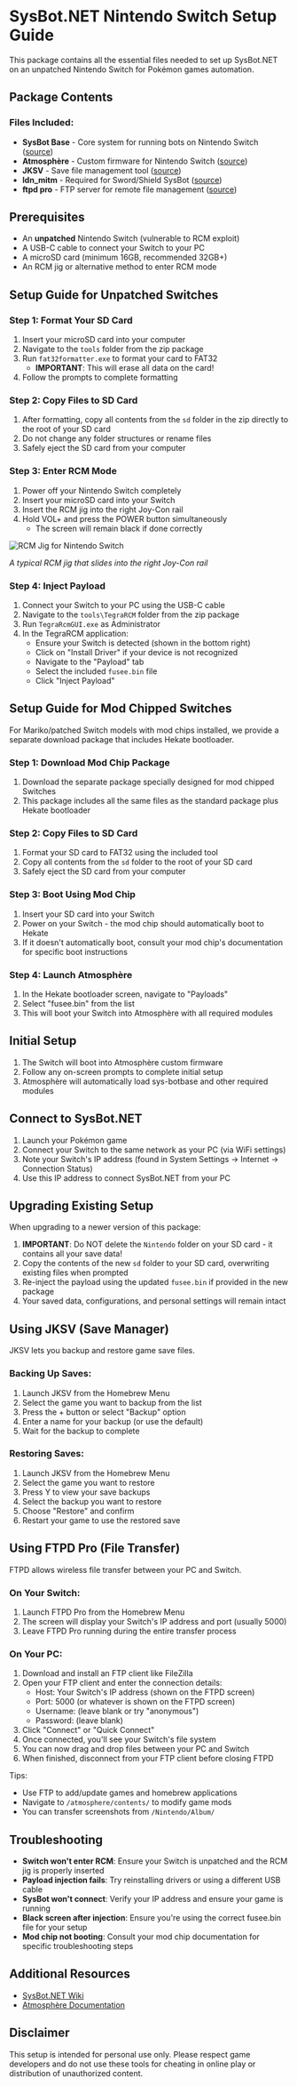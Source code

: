 # SysBot.NET Nintendo Switch Setup Guide

This package contains all the essential files needed to set up SysBot.NET on an unpatched Nintendo Switch for Pokémon games automation.

## Package Contents

### Files Included:
- **SysBot Base** - Core system for running bots on Nintendo Switch ([source](https://github.com/olliz0r/sys-botbase))
- **Atmosphère** - Custom firmware for Nintendo Switch ([source](https://github.com/Atmosphere-NX/Atmosphere))
- **JKSV** - Save file management tool ([source](https://github.com/J-D-K/JKSV))
- **ldn_mitm** - Required for Sword/Shield SysBot ([source](https://github.com/Lusamine/ldn_mitm/tree/for_sbnet))
- **ftpd pro** - FTP server for remote file management ([source](https://github.com/mtheall/ftpd))

## Prerequisites

- An **unpatched** Nintendo Switch (vulnerable to RCM exploit)
- A USB-C cable to connect your Switch to your PC
- A microSD card (minimum 16GB, recommended 32GB+)
- An RCM jig or alternative method to enter RCM mode

## Setup Guide for Unpatched Switches

### Step 1: Format Your SD Card

1. Insert your microSD card into your computer
2. Navigate to the `tools` folder from the zip package
3. Run `fat32formatter.exe` to format your card to FAT32
   - **IMPORTANT**: This will erase all data on the card!
4. Follow the prompts to complete formatting

### Step 2: Copy Files to SD Card

1. After formatting, copy all contents from the `sd` folder in the zip directly to the root of your SD card
2. Do not change any folder structures or rename files
3. Safely eject the SD card from your computer

### Step 3: Enter RCM Mode

1. Power off your Nintendo Switch completely
2. Insert your microSD card into your Switch
3. Insert the RCM jig into the right Joy-Con rail 
4. Hold VOL+ and press the POWER button simultaneously
   - The screen will remain black if done correctly
  
![RCM Jig for Nintendo Switch](https://m.media-amazon.com/images/I/51981KBkCFL._AC_UF350,350_QL80_.jpg)

*A typical RCM jig that slides into the right Joy-Con rail*

### Step 4: Inject Payload

1. Connect your Switch to your PC using the USB-C cable
2. Navigate to the `tools\TegraRCM` folder from the zip package
3. Run `TegraRcmGUI.exe` as Administrator
4. In the TegraRCM application:
   - Ensure your Switch is detected (shown in the bottom right)
   - Click on "Install Driver" if your device is not recognized
   - Navigate to the "Payload" tab
   - Select the included `fusee.bin` file
   - Click "Inject Payload"

## Setup Guide for Mod Chipped Switches

For Mariko/patched Switch models with mod chips installed, we provide a separate download package that includes Hekate bootloader.

### Step 1: Download Mod Chip Package

1. Download the separate package specially designed for mod chipped Switches
2. This package includes all the same files as the standard package plus Hekate bootloader

### Step 2: Copy Files to SD Card

1. Format your SD card to FAT32 using the included tool
2. Copy all contents from the `sd` folder to the root of your SD card
3. Safely eject the SD card from your computer

### Step 3: Boot Using Mod Chip

1. Insert your SD card into your Switch
2. Power on your Switch - the mod chip should automatically boot to Hekate
3. If it doesn't automatically boot, consult your mod chip's documentation for specific boot instructions

### Step 4: Launch Atmosphère

1. In the Hekate bootloader screen, navigate to "Payloads"
2. Select "fusee.bin" from the list
3. This will boot your Switch into Atmosphère with all required modules

## Initial Setup

1. The Switch will boot into Atmosphère custom firmware
2. Follow any on-screen prompts to complete initial setup
3. Atmosphère will automatically load sys-botbase and other required modules

## Connect to SysBot.NET

1. Launch your Pokémon game
2. Connect your Switch to the same network as your PC (via WiFi settings)
3. Note your Switch's IP address (found in System Settings → Internet → Connection Status)
4. Use this IP address to connect SysBot.NET from your PC

## Upgrading Existing Setup

When upgrading to a newer version of this package:

1. **IMPORTANT**: Do NOT delete the `Nintendo` folder on your SD card - it contains all your save data!
2. Copy the contents of the new `sd` folder to your SD card, overwriting existing files when prompted
3. Re-inject the payload using the updated `fusee.bin` if provided in the new package
4. Your saved data, configurations, and personal settings will remain intact

## Using JKSV (Save Manager)

JKSV lets you backup and restore game save files.

### Backing Up Saves:

1. Launch JKSV from the Homebrew Menu
2. Select the game you want to backup from the list
3. Press the + button or select "Backup" option
4. Enter a name for your backup (or use the default)
5. Wait for the backup to complete

### Restoring Saves:

1. Launch JKSV from the Homebrew Menu
2. Select the game you want to restore
3. Press Y to view your save backups
4. Select the backup you want to restore
5. Choose "Restore" and confirm
6. Restart your game to use the restored save

## Using FTPD Pro (File Transfer)

FTPD allows wireless file transfer between your PC and Switch.

### On Your Switch:

1. Launch FTPD Pro from the Homebrew Menu
2. The screen will display your Switch's IP address and port (usually 5000)
3. Leave FTPD Pro running during the entire transfer process

### On Your PC:

1. Download and install an FTP client like FileZilla
2. Open your FTP client and enter the connection details:
   - Host: Your Switch's IP address (shown on the FTPD screen)
   - Port: 5000 (or whatever is shown on the FTPD screen)
   - Username: (leave blank or try "anonymous")
   - Password: (leave blank)
3. Click "Connect" or "Quick Connect"
4. Once connected, you'll see your Switch's file system
5. You can now drag and drop files between your PC and Switch
6. When finished, disconnect from your FTP client before closing FTPD

Tips:
- Use FTP to add/update games and homebrew applications
- Navigate to `/atmosphere/contents/` to modify game mods
- You can transfer screenshots from `/Nintendo/Album/`

## Troubleshooting

- **Switch won't enter RCM**: Ensure your Switch is unpatched and the RCM jig is properly inserted
- **Payload injection fails**: Try reinstalling drivers or using a different USB cable
- **SysBot won't connect**: Verify your IP address and ensure your game is running
- **Black screen after injection**: Ensure you're using the correct fusee.bin file for your setup
- **Mod chip not booting**: Consult your mod chip documentation for specific troubleshooting steps

## Additional Resources

- [SysBot.NET Wiki](https://github.com/kwsch/SysBot.NET/wiki)
- [Atmosphère Documentation](https://github.com/Atmosphere-NX/Atmosphere/wiki)

## Disclaimer

This setup is intended for personal use only. Please respect game developers and do not use these tools for cheating in online play or distribution of unauthorized content.
